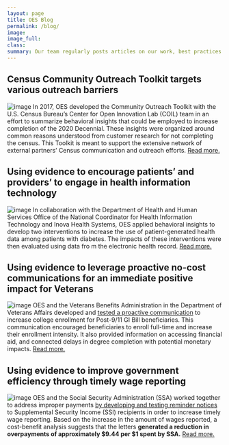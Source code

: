```yaml
---
layout: page
title: OES Blog
permalink: /blog/
image:
image_full: 
class:
summary: Our team regularly posts articles on our work, best practices and new resources. 
---
```

## Census Community Outreach Toolkit targets various outreach barriers
![image]({{site.baseurl}}/assets/img/project-images/census.jpg)
In 2017, OES developed the Community Outreach Toolkit with the U.S. Census Bureau’s Center for Open Innovation Lab (COIL) team in an effort to summarize behavioral insights that could be employed to increase completion of the 2020 Decennial. These insights were organized around common reasons understood from customer research for not completing the census. This Toolkit is meant to support the extensive network of external partners’ Census communication and outreach efforts. 
<a href="{{site.baseurl}}/blog/census-toolkit/">Read more.</a> 

## Using evidence to encourage patients’ and providers’ to engage in health information technology
![image]({{site.baseurl}}/assets/img/project-images/1729.jpg)
In collaboration with the Department of Health and Human Services Office of the National Coordinator for Health Information Technology and Inova Health Systems, OES applied behavioral insights to develop two interventions to increase the use of patient-generated health data among patients with diabetes. The impacts of these interventions were then evaluated using data fro
m the electronic health record. 
<a href="https://oes.gsa.gov/blog/health-it-technology/">Read more.</a> 


## Using evidence to leverage proactive no-cost communications for an immediate positive impact for Veterans
![image]({{site.baseurl}}/assets/img/project-images/1810.jpg)
OES and the Veterans Benefits Administration in the Department of Veterans Affairs developed and <a href="https://oes.gsa.gov/projects/gi-bill-proactive-communication/">tested a proactive communication</a> to increase college enrollment for Post-9/11 GI Bill beneficiaries. This communication encouraged beneficiaries to enroll full-time and increase their enrollment intensity. It also provided information on accessing financial aid, and connected delays in degree completion with potential monetary impacts. <a href="https://oes.gsa.gov/blog/gi-bill-communication/">Read more.</a>


## Using evidence to improve government efficiency through timely wage reporting
![image]({{site.baseurl}}/assets/img/project-images/xxxx-ssi-wage-reporting.jpg)
OES and the Social Security Administration (SSA) worked together to address improper payments <a href="https://oes.gsa.gov/projects/ssi-wage-reporting/">by developing and testing reminder notices</a> to Supplemental Security Income (SSI) recipients in order to increase timely wage reporting. Based on the increase in the amount of wages reported, a cost-benefit analysis suggests that the letters **generated a reduction in overpayments of approximately $9.44 per $1 spent by SSA.** <a href="https://oes.gsa.gov/blog/wage-reporting/">Read more.</a>
